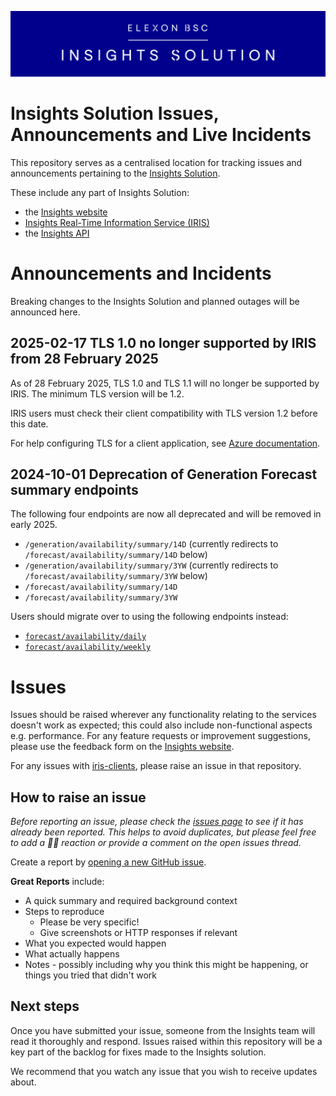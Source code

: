 ![Insights Solution logo](./images/insights-solution.png)

# Insights Solution Issues, Announcements and Live Incidents 

This repository serves as a centralised location for tracking issues and announcements pertaining to the [Insights Solution](https://bmrs.elexon.co.uk/).

These include any part of Insights Solution:
 - the [Insights website](https://bmrs.elexon.co.uk/)
 - [Insights Real-Time Information Service (IRIS)](https://bmrs.elexon.co.uk/iris)
 - the [Insights API](https://bmrs.elexon.co.uk/api-documentation)

# Announcements and Incidents

Breaking changes to the Insights Solution and planned outages will be announced here.

## 2025-02-17 TLS 1.0 no longer supported by IRIS from 28 February 2025

As of 28 February 2025, TLS 1.0 and TLS 1.1 will no longer be supported by IRIS. The minimum TLS version will be 1.2.

IRIS users must check their client compatibility with TLS version 1.2 before this date.

For help configuring TLS for a client application, see [Azure documentation](https://learn.microsoft.com/en-us/azure/service-bus-messaging/transport-layer-security-configure-client-version).

## 2024-10-01 Deprecation of Generation Forecast summary endpoints

The following four endpoints are now all deprecated and will be removed in early 2025.
- `/generation/availability/summary/14D` (currently redirects to `/forecast/availability/summary/14D` below)
- `/generation/availability/summary/3YW` (currently redirects to `/forecast/availability/summary/3YW` below)
- `/forecast/availability/summary/14D`
- `/forecast/availability/summary/3YW`

Users should migrate over to using the following endpoints instead:
- [`forecast/availability/daily`](https://bmrs.elexon.co.uk/api-documentation/endpoint/forecast/availability/daily)
- [`forecast/availability/weekly`](https://bmrs.elexon.co.uk/api-documentation/endpoint/forecast/availability/weekly)

# Issues

Issues should be raised wherever any functionality relating to the services doesn't work as expected; this could also include non-functional aspects e.g. performance. For any feature requests or improvement suggestions, please use the feedback form on the [Insights website](https://bmrs.elexon.co.uk/).

For any issues with [iris-clients](https://github.com/elexon-data/iris-clients), please raise an issue in that repository.

## How to raise an issue

*Before reporting an issue, please check the [issues page](https://github.com/elexon-data/insights-issues/issues) to see if it has already been reported. This helps to avoid duplicates, but please feel free to add a 👍🏽 reaction or provide a comment on the open issues thread.*

Create a report by [opening a new GitHub issue](https://github.com/elexon-data/insights-issues/issues/new?assignees=&labels=&projects=&template=issue-report.md&title=).

**Great Reports** include:

- A quick summary and required background context
- Steps to reproduce
  - Please be very specific!
  - Give screenshots or HTTP responses if relevant
- What you expected would happen
- What actually happens
- Notes - possibly including why you think this might be happening, or things you tried that didn't work

## Next steps

Once you have submitted your issue, someone from the Insights team will read it thoroughly and respond. Issues raised within this repository will be a key part of the backlog for fixes made to the Insights solution.

We recommend that you watch any issue that you wish to receive updates about.
